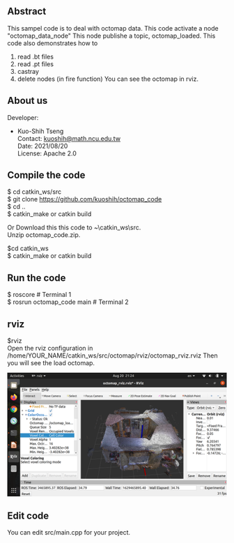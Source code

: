 
## Abstract
This sampel code is to deal with octomap data.
This code activate a node "octomap_data_node" 
This node publishe a topic, octomap_loaded. 
This code also demonstrates how to
 1. read .bt files
 2. read .pt files
 3. castray
 4. delete nodes (in fire function)
You can see the octomap in rviz.

## About us

Developer:   
* Kuo-Shih Tseng   
Contact: kuoshih@math.ncu.edu.tw   
Date: 2021/08/20  
License: Apache 2.0  


## Compile the code
$ cd catkin_ws/src  
$ git clone https://github.com/kuoshih/octomap_code   
$ cd ..  
$ catkin_make or catkin build

Or Download this this code to ~\catkin_ws\src.   
Unzip octomap_code.zip.
  
$cd catkin_ws  
$ catkin_make or catkin build 

## Run the code   
$ roscore  # Terminal 1  
$ rosrun octomap_code main # Terminal 2  

## rviz
$rviz  
Open the rviz configuration in /home/YOUR_NAME/catkin_ws/src/octomap/rviz/octomap_rviz.rviz
Then you will see the load octomap.

![alt text](https://github.com/kuoshih/octomap_code/blob/main/document/rviz.png)  

## Edit code  
You can edit src/main.cpp for your project.

